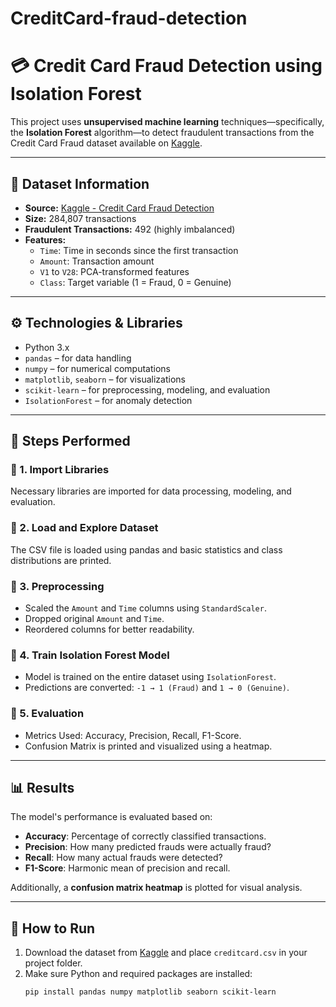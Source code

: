 # CreditCard-fraud-detection
# 💳 Credit Card Fraud Detection using Isolation Forest

This project uses **unsupervised machine learning** techniques—specifically, the **Isolation Forest** algorithm—to detect fraudulent transactions from the Credit Card Fraud dataset available on [Kaggle](https://www.kaggle.com/datasets/mlg-ulb/creditcardfraud).

---

## 📁 Dataset Information

- **Source:** [Kaggle - Credit Card Fraud Detection](https://www.kaggle.com/datasets/mlg-ulb/creditcardfraud)
- **Size:** 284,807 transactions
- **Fraudulent Transactions:** 492 (highly imbalanced)
- **Features:**
  - `Time`: Time in seconds since the first transaction
  - `Amount`: Transaction amount
  - `V1` to `V28`: PCA-transformed features
  - `Class`: Target variable (1 = Fraud, 0 = Genuine)

---

## ⚙️ Technologies & Libraries

- Python 3.x
- `pandas` – for data handling
- `numpy` – for numerical computations
- `matplotlib`, `seaborn` – for visualizations
- `scikit-learn` – for preprocessing, modeling, and evaluation
- `IsolationForest` – for anomaly detection

---

## 🚀 Steps Performed

### 🔹 1. Import Libraries
Necessary libraries are imported for data processing, modeling, and evaluation.

### 🔹 2. Load and Explore Dataset
The CSV file is loaded using pandas and basic statistics and class distributions are printed.

### 🔹 3. Preprocessing
- Scaled the `Amount` and `Time` columns using `StandardScaler`.
- Dropped original `Amount` and `Time`.
- Reordered columns for better readability.

### 🔹 4. Train Isolation Forest Model
- Model is trained on the entire dataset using `IsolationForest`.
- Predictions are converted: `-1 → 1 (Fraud)` and `1 → 0 (Genuine)`.

### 🔹 5. Evaluation
- Metrics Used: Accuracy, Precision, Recall, F1-Score.
- Confusion Matrix is printed and visualized using a heatmap.

---

## 📊 Results

The model's performance is evaluated based on:

- **Accuracy**: Percentage of correctly classified transactions.
- **Precision**: How many predicted frauds were actually fraud?
- **Recall**: How many actual frauds were detected?
- **F1-Score**: Harmonic mean of precision and recall.

Additionally, a **confusion matrix heatmap** is plotted for visual analysis.

---

## 📌 How to Run

1. Download the dataset from [Kaggle](https://www.kaggle.com/datasets/mlg-ulb/creditcardfraud) and place `creditcard.csv` in your project folder.
2. Make sure Python and required packages are installed:
   ```bash
   pip install pandas numpy matplotlib seaborn scikit-learn
